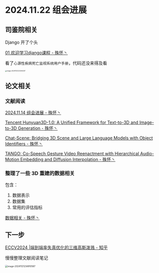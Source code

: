 # 2024.11.22 组会进展

## 司鉴院相关

Django 开了个头

[01 欢迎学习django课程 - 殊怀丶](http://blog.lvshuhuai.cn/#/wiki/10?articleId=96)

看了`心源性疾病死亡监视系统用户手册`，代码还没来得及看

<img src="http://public.file.lvshuhuai.cn/images\image-20241121233344297.png" alt="image-20241121233344297" style="zoom:33%;" />

## 论文相关

### 文献阅读

[2024.11.14 组会进展 - 殊怀丶](http://blog.lvshuhuai.cn/#/article/53)

[Tencent Hunyuan3D-1.0: A Unified Framework for Text-to-3D and Image-to-3D Generation - 殊怀丶](http://blog.lvshuhuai.cn/#/article/40)

[Chat-Scene: Bridging 3D Scene and Large Language Models with Object Identifiers - 殊怀丶](http://blog.lvshuhuai.cn/#/article/41)

[TANGO: Co-Speech Gesture Video Reenactment with Hierarchical Audio-Motion Embedding and Diffusion Interpolation - 殊怀丶](http://blog.lvshuhuai.cn/#/article/114)

### 整理了一些 3D 重建的数据相关

包含：

1. 数据表示
2. 数据集
3. 常用的评估指标

[数据相关 - 殊怀丶](http://blog.lvshuhuai.cn/#/article/113)

## 下一步

[ECCV2024 |端到端率失真优化的三维高斯泼溅 - 知乎](https://zhuanlan.zhihu.com/p/713124471)

慢慢整理文献阅读笔记

<img src="http://public.file.lvshuhuai.cn/images\image-20241121234910587.png" alt="image-20241121234910587" style="zoom:50%;" />
